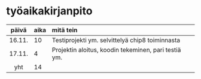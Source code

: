 # työaikakirjanpito

| päivä | aika | mitä tein  |
| :----:|:-----| :-----|
| 16.11. | 10    | Testiprojekti ym. selvittelyä chip8 toiminnasta |
| 17.11. | 4    | Projektin aloitus, koodin tekeminen, pari testiä ym. |
| yht   | 14   | | 